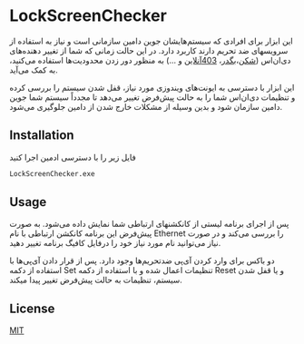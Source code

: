 # LockScreenChecker

این ابزار برای افرادی که سیستم‌هایشان جوین دامین سازمانی است و نیاز به استفاده از سرویسهای ضد تحریم دارند کاربرد دارد. در این حالت زمانی که شما از تغییر دهنده‌های دی‌ان‌اس ([شکن](https://shecan.ir)،[بگدر](https://begzar.ir/)، [403آنلاین](https://403.online/) و ...) به منظور دور زدن محدودیت‌ها استفاده می‌کنید، به کمک می‌آید.

این ابزار با دسترسی به ایونت‌های ویندوزی مورد نیاز، قفل شدن سیستم را بررسی کرده و تنظیمات دی‌ان‌اس شما را به حالت پیش‌فرض تغییر می‌دهد تا مجدداً سیستم شما جوین دامین سازمان شود و بدین وسیله از مشکلات خارج شدن از دامین جلوگیری می‌شود.



## Installation

فایل زیر را با دسترسی ادمین اجرا کنید

```bash
LockScreenChecker.exe
```

## Usage

پس از اجرای برنامه لیستی از کانکشنهای ارتباطی شما نمایش داده می‌شود. به صورت پیش‌فرض این برنامه کانکشن ارتباطی با نام Ethernet را بررسی می‌کند و در صورت نیاز می‌توانید نام مورد نیاز خود را درفایل کافیگ برنامه تغییر دهید.

دو باکس برای وارد کردن آی‌پی ضدتحریم‌ها وجود دارد. پس از قرار دادن آی‌پی‌ها با استفاده از دکمه Set تنظیمات اعمال شده و با استفاده از دکمه Reset و یا  قفل شدن سیستم، تنظیمات به حالت پیش‌فرض تغییر پیدا میکند.



## License

[MIT](https://choosealicense.com/licenses/mit/)
